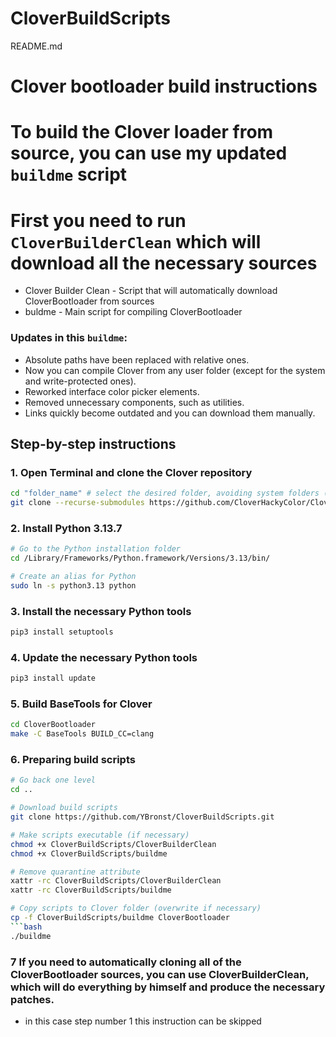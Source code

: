 # CloverBuildScripts
README.md
# Clover bootloader build instructions

# To build the Clover loader from source, you can use my **updated `buildme` script**
# First you need to run `CloverBuilderClean` which will download all the necessary sources

- Clover Builder Clean - Script that will automatically download CloverBootloader from sources
- buldme - Main script for compiling CloverBootloader

### Updates in this `buildme`:

* Absolute paths have been replaced with relative ones.
* Now you can compile Clover from any user folder (except for the system and write-protected ones).
* Reworked interface color picker elements.
* Removed unnecessary components, such as utilities.
* Links quickly become outdated and you can download them manually.

## Step-by-step instructions

### 1. Open Terminal and clone the Clover repository

```bash
cd "folder_name" # select the desired folder, avoiding system folders (as usual source)
git clone --recurse-submodules https://github.com/CloverHackyColor/CloverBootloader.git
```

### 2. Install Python 3.13.7

```bash
# Go to the Python installation folder
cd /Library/Frameworks/Python.framework/Versions/3.13/bin/

# Create an alias for Python
sudo ln -s python3.13 python
```

### 3. Install the necessary Python tools

```bash
pip3 install setuptools
```
### 4. Update the necessary Python tools
```bash
pip3 install update
```

### 5. Build BaseTools for Clover

```bash
cd CloverBootloader
make -C BaseTools BUILD_CC=clang
```

### 6. Preparing build scripts

```bash
# Go back one level
cd ..

# Download build scripts
git clone https://github.com/YBronst/CloverBuildScripts.git

# Make scripts executable (if necessary)
chmod +x CloverBuildScripts/CloverBuilderClean
chmod +x CloverBuildScripts/buildme

# Remove quarantine attribute
xattr -rc CloverBuildScripts/CloverBuilderClean
xattr -rc CloverBuildScripts/buildme

# Copy scripts to Clover folder (overwrite if necessary)
cp -f CloverBuildScripts/buildme CloverBootloader
```bash
./buildme
```
### 7 If you need to automatically cloning all of the CloverBootloader sources, you can use CloverBuilderClean, which will do everything by himself and produce the necessary patches.
- in this case step number 1 this instruction can be skipped

